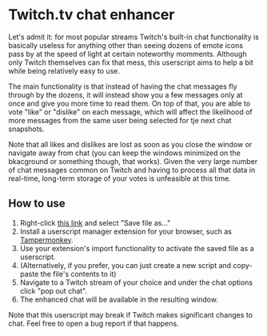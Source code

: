 # Twitch.tv chat enhancer

Let's admit it: for most popular streams Twitch's built-in chat functionality is basically useless for anything other than seeing dozens of emote icons pass by at the speed of light at certain noteworthy momments. Although only Twitch themselves can fix that mess, this userscript aims to help a bit while being relatively easy to use.

The main functionality is that instead of having the chat messages fly through by the dozens, it will instead show you a few messages only at once and give you more time to read them. On top of that, you are able to vote "like" or "dislike" on each message, which will affect the likelihood of more messages from the same user being selected for tje next chat snapshots.

Note that all likes and dislikes are lost as soon as you close the window or navigate away from chat (you can keep the windows minimized on the bkacground or something though, that works). Given the very large number of chat messages common on Twitch and having to process all that data in real-time, long-term storage of your votes is unfeasible at this time.

## How to use

1. Right-click [this link](https://github.com/tukkek/twitch-chat-enhancer/raw/master/Twitch%20chat%20enhancer.user.js) and select "Save file as..."
2. Install a userscript manager extension for your browser, such as [Tampermonkey](http://www.tampermonkey.net/).
3. Use your extension's import functionality to activate the saved file as a userscript.
4. (Alternatively, if you prefer, you can just create a new script and copy-paste the file's contents to it)
5. Navigate to a Twitch stream of your choice and under the chat options click "pop out chat".
6. The enhanced chat will be available in the resulting window.

Note that this userscript may break if Twitch makes significant changes to chat. Feel free to open a bug report if that happens.
